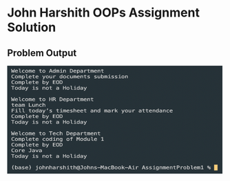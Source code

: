 # John Harshith OOPs Assignment Solution

## Problem Output

<img src="ProblemOutput.png" alt="Problem Output" width="500" height="250"/>
